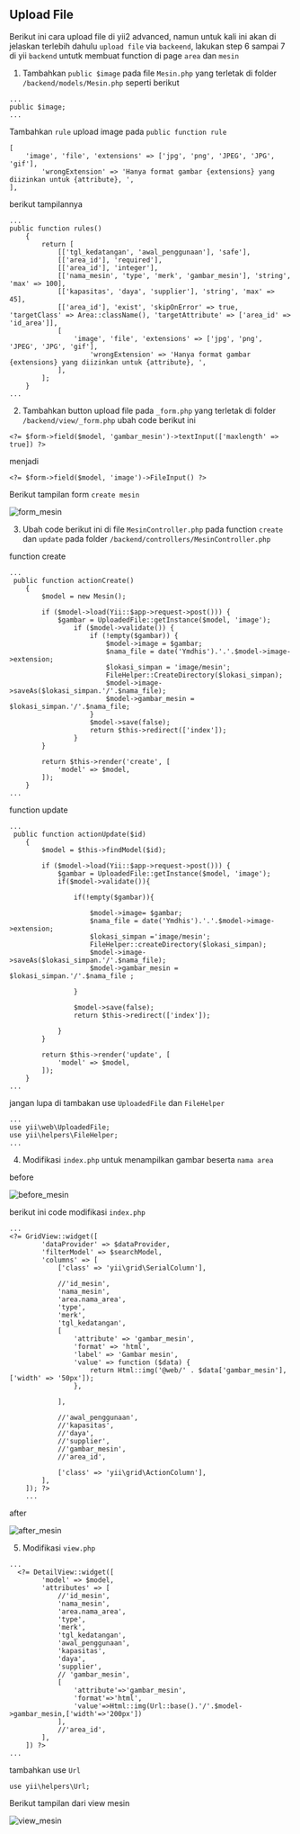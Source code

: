 ## Upload File 

Berikut ini cara upload file di yii2 advanced,  namun untuk kali ini akan di jelaskan terlebih dahulu `upload file` via `backeend`,  lakukan step 6 sampai 7 di yii `backend` untutk membuat function di page `area` dan `mesin`

1. Tambahkan `public $image` pada file `Mesin.php` yang terletak di folder `/backend/models/Mesin.php`  seperti berikut

```
...
public $image;
...
```
Tambahkan `rule` upload image pada `public function rule`
```
[
    'image', 'file', 'extensions' => ['jpg', 'png', 'JPEG', 'JPG', 'gif'],
        'wrongExtension' => 'Hanya format gambar {extensions} yang diizinkan untuk {attribute}, ',
], 
```

berikut tampilannya
```
...
public function rules()
    {
        return [
            [['tgl_kedatangan', 'awal_penggunaan'], 'safe'],
            [['area_id'], 'required'],
            [['area_id'], 'integer'],
            [['nama_mesin', 'type', 'merk', 'gambar_mesin'], 'string', 'max' => 100],
            [['kapasitas', 'daya', 'supplier'], 'string', 'max' => 45],
            [['area_id'], 'exist', 'skipOnError' => true, 'targetClass' => Area::className(), 'targetAttribute' => ['area_id' => 'id_area']],
            [
                'image', 'file', 'extensions' => ['jpg', 'png', 'JPEG', 'JPG', 'gif'],
                    'wrongExtension' => 'Hanya format gambar {extensions} yang diizinkan untuk {attribute}, ',
            ],
        ];
    }
...
```
2. Tambahkan button upload file pada `_form.php` yang terletak di folder `/backend/view/_form.php`
ubah code berikut ini 
```
<?= $form->field($model, 'gambar_mesin')->textInput(['maxlength' => true]) ?>
```
menjadi 
```
<?= $form->field($model, 'image')->FileInput() ?>
```
Berikut tampilan form `create mesin`

![form_mesin](asset/form_mesin.PNG)

3. Ubah code berikut ini di file `MesinController.php` pada function `create` dan `update` pada folder `/backend/controllers/MesinController.php`

function create
```
...
 public function actionCreate()
    {
        $model = new Mesin();

        if ($model->load(Yii::$app->request->post())) {
            $gambar = UploadedFile::getInstance($model, 'image');
                if ($model->validate()) {
                    if (!empty($gambar)) {
                        $model->image = $gambar;
                        $nama_file = date('Ymdhis').'.'.$model->image->extension;
                        $lokasi_simpan = 'image/mesin';
                        FileHelper::CreateDirectory($lokasi_simpan);
                        $model->image->saveAs($lokasi_simpan.'/'.$nama_file);
                        $model->gambar_mesin = $lokasi_simpan.'/'.$nama_file;
                    }
                    $model->save(false);
                    return $this->redirect(['index']);
                }
        }

        return $this->render('create', [
            'model' => $model,
        ]);
    }
...
```

function update
```
...
 public function actionUpdate($id)
    {
        $model = $this->findModel($id);

        if ($model->load(Yii::$app->request->post())) {
            $gambar = UploadedFile::getInstance($model, 'image');
            if($model->validate()){

                if(!empty($gambar)){
                        
                    $model->image= $gambar;
                    $nama_file = date('Ymdhis').'.'.$model->image->extension;
                    $lokasi_simpan ='image/mesin';
                    FileHelper::createDirectory($lokasi_simpan);
                    $model->image->saveAs($lokasi_simpan.'/'.$nama_file);
                    $model->gambar_mesin = $lokasi_simpan.'/'.$nama_file ;
                    
                }

                $model->save(false);
                return $this->redirect(['index']);

            }
        }

        return $this->render('update', [
            'model' => $model,
        ]);
    }
...
```
jangan lupa di tambakan use `UploadedFile` dan `FileHelper`

```
...
use yii\web\UploadedFile;
use yii\helpers\FileHelper;
...
```

4. Modifikasi `index.php` untuk menampilkan gambar beserta `nama area`

before

![before_mesin](asset/before_mesin.PNG)

berikut ini code modifikasi `index.php`
```
...
<?= GridView::widget([
        'dataProvider' => $dataProvider,
        'filterModel' => $searchModel,
        'columns' => [
            ['class' => 'yii\grid\SerialColumn'],

            //'id_mesin',
            'nama_mesin',
            'area.nama_area',
            'type',
            'merk',
            'tgl_kedatangan',
            [
                'attribute' => 'gambar_mesin',
                'format' => 'html',
                'label' => 'Gambar mesin',
                'value' => function ($data) {
                    return Html::img('@web/' . $data['gambar_mesin'],['width' => '50px']);
                },
    
            ],

            //'awal_penggunaan',
            //'kapasitas',
            //'daya',
            //'supplier',
            //'gambar_mesin',
            //'area_id',

            ['class' => 'yii\grid\ActionColumn'],
        ],
    ]); ?>
    ...
```
after

![after_mesin](asset/after_mesin.PNG)

5. Modifikasi `view.php` 
```
...
  <?= DetailView::widget([
        'model' => $model,
        'attributes' => [
            //'id_mesin',
            'nama_mesin',
            'area.nama_area',
            'type',
            'merk',
            'tgl_kedatangan',
            'awal_penggunaan',
            'kapasitas',
            'daya',
            'supplier',
            // 'gambar_mesin',
            [
                'attribute'=>'gambar_mesin',
                'format'=>'html',
                'value'=>Html::img(Url::base().'/'.$model->gambar_mesin,['width'=>'200px'])
            ],
            //'area_id',
        ],
    ]) ?>
...
```
tambahkan use `Url`
```
use yii\helpers\Url;
```
Berikut tampilan dari view mesin

![view_mesin](asset/view_mesin.PNG)

